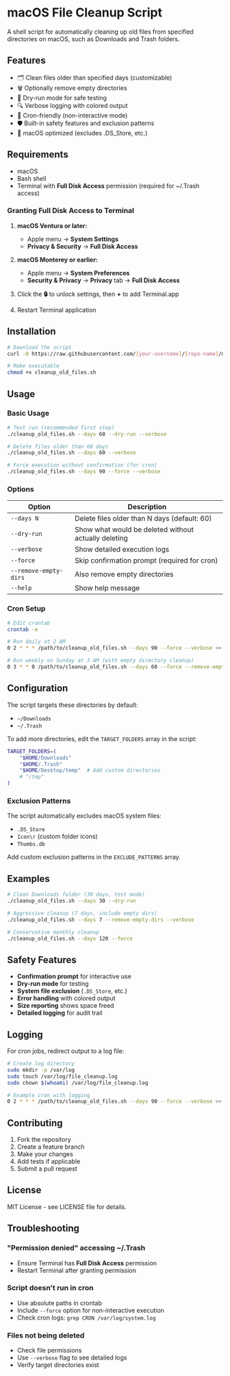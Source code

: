 # macOS File Cleanup Script

A shell script for automatically cleaning up old files from specified directories on macOS, such as Downloads and Trash folders.

## Features

- 🗂️ Clean files older than specified days (customizable)
- 🗑️ Optionally remove empty directories
- 🧪 Dry-run mode for safe testing
- 🔍 Verbose logging with colored output
- 🤖 Cron-friendly (non-interactive mode)
- 🛡️ Built-in safety features and exclusion patterns
- 🎯 macOS optimized (excludes .DS_Store, etc.)

## Requirements

- macOS
- Bash shell
- Terminal with **Full Disk Access** permission (required for ~/.Trash access)

### Granting Full Disk Access to Terminal

1. **macOS Ventura or later:**
   - Apple menu → **System Settings**
   - **Privacy & Security** → **Full Disk Access**

2. **macOS Monterey or earlier:**
   - Apple menu → **System Preferences**
   - **Security & Privacy** → **Privacy** tab → **Full Disk Access**

3. Click the **🔒** to unlock settings, then **+** to add Terminal.app
4. Restart Terminal application

## Installation

```bash
# Download the script
curl -O https://raw.githubusercontent.com/[your-username]/[repo-name]/main/cleanup_old_files.sh

# Make executable
chmod +x cleanup_old_files.sh
```

## Usage

### Basic Usage

```bash
# Test run (recommended first step)
./cleanup_old_files.sh --days 60 --dry-run --verbose

# Delete files older than 60 days
./cleanup_old_files.sh --days 60 --verbose

# Force execution without confirmation (for cron)
./cleanup_old_files.sh --days 90 --force --verbose
```

### Options

| Option | Description |
|--------|-------------|
| `--days N` | Delete files older than N days (default: 60) |
| `--dry-run` | Show what would be deleted without actually deleting |
| `--verbose` | Show detailed execution logs |
| `--force` | Skip confirmation prompt (required for cron) |
| `--remove-empty-dirs` | Also remove empty directories |
| `--help` | Show help message |

### Cron Setup

```bash
# Edit crontab
crontab -e

# Run daily at 2 AM
0 2 * * * /path/to/cleanup_old_files.sh --days 90 --force --verbose >> /var/log/file_cleanup.log 2>&1

# Run weekly on Sunday at 3 AM (with empty directory cleanup)
0 3 * * 0 /path/to/cleanup_old_files.sh --days 60 --force --remove-empty-dirs >> /var/log/file_cleanup.log 2>&1
```

## Configuration

The script targets these directories by default:
- `~/Downloads`
- `~/.Trash`

To add more directories, edit the `TARGET_FOLDERS` array in the script:

```bash
TARGET_FOLDERS=(
    "$HOME/Downloads"
    "$HOME/.Trash"
    "$HOME/Desktop/temp"  # Add custom directories
    # "/tmp"
)
```

### Exclusion Patterns

The script automatically excludes macOS system files:
- `.DS_Store`
- `Icon\r` (custom folder icons)
- `Thumbs.db`

Add custom exclusion patterns in the `EXCLUDE_PATTERNS` array.

## Examples

```bash
# Clean Downloads folder (30 days, test mode)
./cleanup_old_files.sh --days 30 --dry-run

# Aggressive cleanup (7 days, include empty dirs)
./cleanup_old_files.sh --days 7 --remove-empty-dirs --verbose

# Conservative monthly cleanup
./cleanup_old_files.sh --days 120 --force
```

## Safety Features

- **Confirmation prompt** for interactive use
- **Dry-run mode** for testing
- **System file exclusion** (`.DS_Store`, etc.)
- **Error handling** with colored output
- **Size reporting** shows space freed
- **Detailed logging** for audit trail

## Logging

For cron jobs, redirect output to a log file:

```bash
# Create log directory
sudo mkdir -p /var/log
sudo touch /var/log/file_cleanup.log
sudo chown $(whoami) /var/log/file_cleanup.log

# Example cron with logging
0 2 * * * /path/to/cleanup_old_files.sh --days 90 --force --verbose >> /var/log/file_cleanup.log 2>&1
```

## Contributing

1. Fork the repository
2. Create a feature branch
3. Make your changes
4. Add tests if applicable
5. Submit a pull request

## License

MIT License - see LICENSE file for details.

## Troubleshooting

### "Permission denied" accessing ~/.Trash
- Ensure Terminal has **Full Disk Access** permission
- Restart Terminal after granting permission

### Script doesn't run in cron
- Use absolute paths in crontab
- Include `--force` option for non-interactive execution
- Check cron logs: `grep CRON /var/log/system.log`

### Files not being deleted
- Check file permissions
- Use `--verbose` flag to see detailed logs
- Verify target directories exist